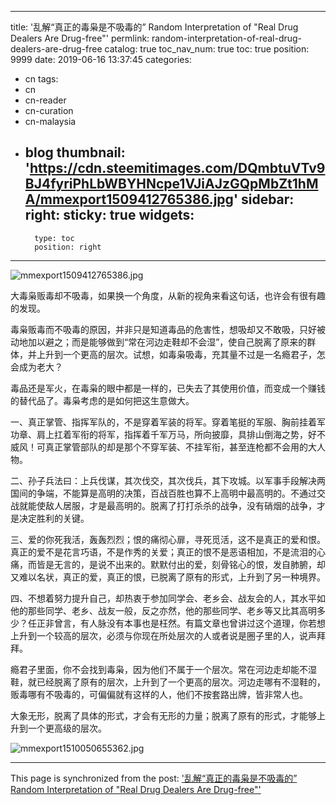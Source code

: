 
---
title: '乱解“真正的毒枭是不吸毒的” Random Interpretation of "Real Drug Dealers Are Drug-free"'
permlink: random-interpretation-of-real-drug-dealers-are-drug-free
catalog: true
toc_nav_num: true
toc: true
position: 9999
date: 2019-06-16 13:37:45
categories:
- cn
tags:
- cn
- cn-reader
- cn-curation
- cn-malaysia
- blog
thumbnail: 'https://cdn.steemitimages.com/DQmbtuVTv9BJ4fyriPhLbWBYHNcpe1VJiAJzGQpMbZt1hMA/mmexport1509412765386.jpg'
sidebar:
    right:
        sticky: true
widgets:
    -
        type: toc
        position: right
---


![mmexport1509412765386.jpg](https://cdn.steemitimages.com/DQmbtuVTv9BJ4fyriPhLbWBYHNcpe1VJiAJzGQpMbZt1hMA/mmexport1509412765386.jpg)

大毒枭贩毒却不吸毒，如果换一个角度，从新的视角来看这句话，也许会有很有趣的发现。

毒枭贩毒而不吸毒的原因，并非只是知道毒品的危害性，想吸却又不敢吸，只好被动地加以避之；而是能够做到“常在河边走鞋却不会湿”，使自己脱离了原来的群体，并上升到一个更高的层次。试想，如毒枭吸毒，充其量不过是一名瘾君子，怎会成为老大？

毒品还是军火，在毒枭的眼中都是一样的，已失去了其使用价值，而变成一个赚钱的替代品了。毒枭考虑的是如何把这生意做大。

一、真正掌管、指挥军队的，不是穿着军装的将军。穿着笔挺的军服、胸前挂着军功章、肩上扛着军衔的将军，指挥着千军万马，所向披靡，具排山倒海之势，好不威风！可真正掌管部队的却是那个不穿军装、不挂军衔，甚至连枪都不会用的大人物。

二、孙子兵法曰：上兵伐谋，其次伐交，其次伐兵，其下攻城。以军事手段解决两国间的争端，不能算是高明的决策，百战百胜也算不上高明中最高明的。不通过交战就能使敌人居服，才是最高明的。脱离了打打杀杀的战争，没有硝烟的战争，才是决定胜利的关键。

三、爱的你死我活，轰轰烈烈；恨的痛彻心扉，寻死觅活，这不是真正的爱和恨。真正的爱不是花言巧语，不是作秀的关爱；真正的恨不是恶语相加，不是流泪的心痛，而皆是无言的，是说不出来的。默默付出的爱，刻骨铭心的恨，发自肺腑，却又难以名状，真正的爱，真正的恨，已脱离了原有的形式，上升到了另一种境界。

四、不想着努力提升自己，却热衷于参加同学会、老乡会、战友会的人，其水平如他的那些同学、老乡、战友一般，反之亦然，他的那些同学、老乡等又比其高明多少？任正非曾言，有人脉没有本事也是枉然。有篇文章也曾讲过这个道理，你若想上升到一个较高的层次，必须与你现在所处层次的人或者说是圈子里的人，说声拜拜。

瘾君子里面，你不会找到毒枭，因为他们不属于一个层次。常在河边走却能不湿鞋，就已经脱离了原有的层次，上升到了一个更高的层次。河边走哪有不湿鞋的，贩毒哪有不吸毒的，可偏偏就有这样的人，他们不按套路出牌，皆非常人也。

大象无形，脱离了具体的形式，才会有无形的力量；脱离了原有的形式，才能够上升到一个更高级的层次。

![mmexport1510050655362.jpg](https://cdn.steemitimages.com/DQmYLyDHEfFqoezQUawfE7Q9NUvXgd5yLMrAgCg4Lheqtuk/mmexport1510050655362.jpg)

- - -

This page is synchronized from the post: ['乱解“真正的毒枭是不吸毒的” Random Interpretation of "Real Drug Dealers Are Drug-free"'](https://steemit.com/@bring/random-interpretation-of-real-drug-dealers-are-drug-free)
